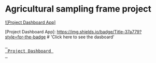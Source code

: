 # Agricultural sampling frame project



[![Project Dashboard App]](https://sampling-project.streamlit.app)

[Project Dashboard App]: https://img.shields.io/badge/Title-37a779?style=for-the-badge # 'Click here to see the dasboard'

[<kbd> <br> Project Dashboard <br> </kbd>](https://sampling-project.streamlit.app)

